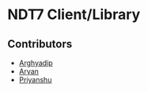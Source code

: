 # NDT7 Client/Library

## Contributors

- [Arghyadip](https://www.cse.iitb.ac.in/~arghyadip)
- [Aryan](https://www.cse.iitb.ac.in/~aryankhilwani)
- [Priyanshu](https://www.cse.iitb.ac.in/~priyanshusingh)
